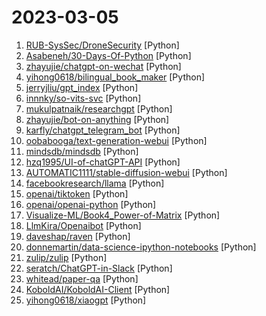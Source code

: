 # 2023-03-05

1. [RUB-SysSec/DroneSecurity](https://github.com/RUB-SysSec/DroneSecurity "DroneSecurity (NDSS 2023)") [Python]
2. [Asabeneh/30-Days-Of-Python](https://github.com/Asabeneh/30-Days-Of-Python "30 days of Python programming challenge is a step-by-step guide to learn the Python programming language in 30 days. This challenge may take more than100 days, follow your own pace.") [Python]
3. [zhayujie/chatgpt-on-wechat](https://github.com/zhayujie/chatgpt-on-wechat "使用ChatGPT搭建微信聊天机器人，基于ChatGPT3.5 API和itchat实现。Wechat robot based on ChatGPT, which using OpenAI api and itchat library.") [Python]
4. [yihong0618/bilingual_book_maker](https://github.com/yihong0618/bilingual_book_maker "Make bilingual epub books Using AI translate") [Python]
5. [jerryjliu/gpt_index](https://github.com/jerryjliu/gpt_index "LlamaIndex (GPT Index) is a project that provides a central interface to connect your LLM's with external data.") [Python]
6. [innnky/so-vits-svc](https://github.com/innnky/so-vits-svc "基于vits与softvc的歌声音色转换模型") [Python]
7. [mukulpatnaik/researchgpt](https://github.com/mukulpatnaik/researchgpt "An open-source LLM based research assistant that allows you to have a conversation with a research paper") [Python]
8. [zhayujie/bot-on-anything](https://github.com/zhayujie/bot-on-anything "Connect AI models (like ChatGPT-3.5, GPT-3.0) to apps (like Wechat, public account, DingTalk, Telegram, QQ). 将 ChatGPT 等算法模型应用于各类平台，目前已完成命令行、个人微信、公众号、QQ、Telegram、Gmail邮箱、Slack，计划接入Web、企业微信、钉钉等。") [Python]
9. [karfly/chatgpt_telegram_bot](https://github.com/karfly/chatgpt_telegram_bot "") [Python]
10. [oobabooga/text-generation-webui](https://github.com/oobabooga/text-generation-webui "A gradio web UI for running Large Language Models like GPT-J 6B, OPT, GALACTICA, GPT-Neo, and Pygmalion.") [Python]
11. [mindsdb/mindsdb](https://github.com/mindsdb/mindsdb "An emerging platform to help developers build #AI solutions") [Python]
12. [hzq1995/UI-of-chatGPT-API](https://github.com/hzq1995/UI-of-chatGPT-API "") [Python]
13. [AUTOMATIC1111/stable-diffusion-webui](https://github.com/AUTOMATIC1111/stable-diffusion-webui "Stable Diffusion web UI") [Python]
14. [facebookresearch/llama](https://github.com/facebookresearch/llama "Inference code for LLaMA models") [Python]
15. [openai/tiktoken](https://github.com/openai/tiktoken "") [Python]
16. [openai/openai-python](https://github.com/openai/openai-python "The OpenAI Python library provides convenient access to the OpenAI API from applications written in the Python language.") [Python]
17. [Visualize-ML/Book4_Power-of-Matrix](https://github.com/Visualize-ML/Book4_Power-of-Matrix "Book_4_《矩阵力量》 | 鸢尾花书：从加减乘除到机器学习；本册有，584幅图，81个代码文件，其中18个Streamlit App；状态：清华社五审五校中；Github稿件基本稳定，欢迎提意见，会及时修改") [Python]
18. [LlmKira/Openaibot](https://github.com/LlmKira/Openaibot "Gpt-3.5-turbo ChatGPT Bot/Voice Assistant | 📱 Cross-Platform | 🦾 Async | 🗣 Good Contextual Support | 🌻 sh & docker Deployment| 🔌 API Server Provided| 🎤 Azure/Vits for Voice Chatting |🌎 Real-time Information Searching| 📷 Multi-modal/Image Understanding | 💐 Self-maintained LLM Framework") [Python]
19. [daveshap/raven](https://github.com/daveshap/raven "RAVEN (Realtime Assistant Voice Enabled Network) Open Source Software (OSS) community repo") [Python]
20. [donnemartin/data-science-ipython-notebooks](https://github.com/donnemartin/data-science-ipython-notebooks "Data science Python notebooks: Deep learning (TensorFlow, Theano, Caffe, Keras), scikit-learn, Kaggle, big data (Spark, Hadoop MapReduce, HDFS), matplotlib, pandas, NumPy, SciPy, Python essentials, AWS, and various command lines.") [Python]
21. [zulip/zulip](https://github.com/zulip/zulip "Zulip server and web application. Open-source team chat that helps teams stay productive and focused.") [Python]
22. [seratch/ChatGPT-in-Slack](https://github.com/seratch/ChatGPT-in-Slack "Swift demonstration of how to build a Slack app that enables end-users to interact with a ChatGPT bot") [Python]
23. [whitead/paper-qa](https://github.com/whitead/paper-qa "LLM Chain for answering questions from documents with citations") [Python]
24. [KoboldAI/KoboldAI-Client](https://github.com/KoboldAI/KoboldAI-Client "") [Python]
25. [yihong0618/xiaogpt](https://github.com/yihong0618/xiaogpt "play chatgpt with xiaomi ai speaker") [Python]
